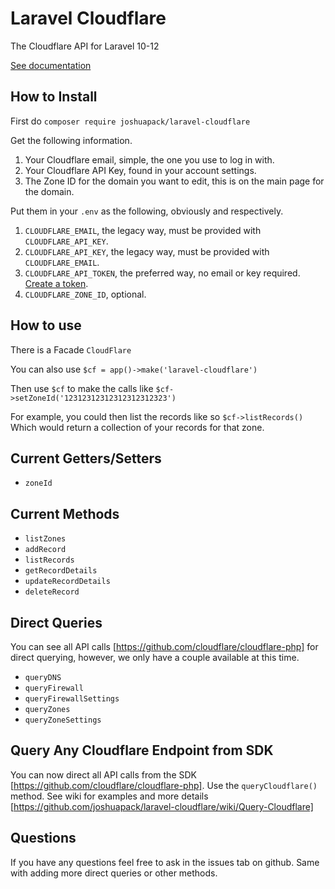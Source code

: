 # Laravel Cloudflare

The Cloudflare API for Laravel 10-12

[See documentation](https://github.com/joshuapack/laravel-cloudflare/wiki)

## How to Install

First do `composer require joshuapack/laravel-cloudflare`

Get the following information.

1. Your Cloudflare email, simple, the one you use to log in with.
2. Your Cloudflare API Key, found in your account settings.
3. The Zone ID for the domain you want to edit, this is on the main page for the domain.

Put them in your `.env` as the following, obviously and respectively.

1. `CLOUDFLARE_EMAIL`, the legacy way, must be provided with `CLOUDFLARE_API_KEY`.
2. `CLOUDFLARE_API_KEY`, the legacy way, must be provided with `CLOUDFLARE_EMAIL`.
3. `CLOUDFLARE_API_TOKEN`, the preferred way, no email or key required. [Create a token](https://developers.cloudflare.com/fundamentals/api/get-started/create-token/).
4. `CLOUDFLARE_ZONE_ID`, optional.

## How to use

There is a Facade `CloudFlare`

You can also use `$cf = app()->make('laravel-cloudflare')`

Then use `$cf` to make the calls like `$cf->setZoneId('12312312312312312312323')`

For example, you could then list the records like so
`$cf->listRecords()`
Which would return a collection of your records for that zone.

## Current Getters/Setters

- `zoneId`

## Current Methods

- `listZones`
- `addRecord`
- `listRecords`
- `getRecordDetails`
- `updateRecordDetails`
- `deleteRecord`

## Direct Queries

You can see all API calls [https://github.com/cloudflare/cloudflare-php] for direct querying, however, we only have a couple available at this time.

- `queryDNS`
- `queryFirewall`
- `queryFirewallSettings`
- `queryZones`
- `queryZoneSettings`

## Query Any Cloudflare Endpoint from SDK

You can now direct all API calls from the SDK [https://github.com/cloudflare/cloudflare-php]. Use the `queryCloudflare()` method. See wiki for examples and more details [https://github.com/joshuapack/laravel-cloudflare/wiki/Query-Cloudflare]

## Questions

If you have any questions feel free to ask in the issues tab on github. Same with adding more direct queries or other methods.
